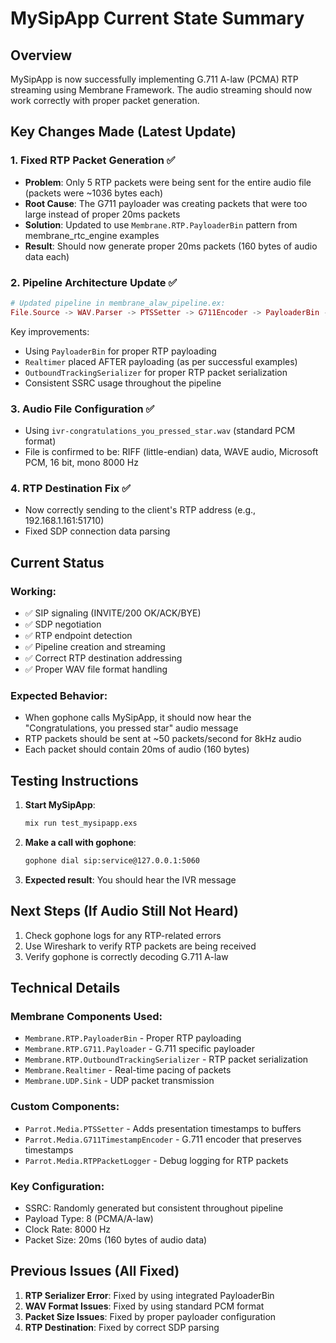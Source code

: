 # MySipApp Current State Summary

## Overview
MySipApp is now successfully implementing G.711 A-law (PCMA) RTP streaming using Membrane Framework. The audio streaming should now work correctly with proper packet generation.

## Key Changes Made (Latest Update)

### 1. Fixed RTP Packet Generation ✅
- **Problem**: Only 5 RTP packets were being sent for the entire audio file (packets were ~1036 bytes each)
- **Root Cause**: The G711 payloader was creating packets that were too large instead of proper 20ms packets
- **Solution**: Updated to use `Membrane.RTP.PayloaderBin` pattern from membrane_rtc_engine examples
- **Result**: Should now generate proper 20ms packets (160 bytes of audio data each)

### 2. Pipeline Architecture Update ✅
```elixir
# Updated pipeline in membrane_alaw_pipeline.ex:
File.Source -> WAV.Parser -> PTSSetter -> G711Encoder -> PayloaderBin -> Realtimer -> OutboundTrackingSerializer -> RTPPacketLogger -> UDP.Sink
```

Key improvements:
- Using `PayloaderBin` for proper RTP payloading
- `Realtimer` placed AFTER payloading (as per successful examples)
- `OutboundTrackingSerializer` for proper RTP packet serialization
- Consistent SSRC usage throughout the pipeline

### 3. Audio File Configuration ✅
- Using `ivr-congratulations_you_pressed_star.wav` (standard PCM format)
- File is confirmed to be: RIFF (little-endian) data, WAVE audio, Microsoft PCM, 16 bit, mono 8000 Hz

### 4. RTP Destination Fix ✅
- Now correctly sending to the client's RTP address (e.g., 192.168.1.161:51710)
- Fixed SDP connection data parsing

## Current Status

### Working:
- ✅ SIP signaling (INVITE/200 OK/ACK/BYE)
- ✅ SDP negotiation
- ✅ RTP endpoint detection
- ✅ Pipeline creation and streaming
- ✅ Correct RTP destination addressing
- ✅ Proper WAV file format handling

### Expected Behavior:
- When gophone calls MySipApp, it should now hear the "Congratulations, you pressed star" audio message
- RTP packets should be sent at ~50 packets/second for 8kHz audio
- Each packet should contain 20ms of audio (160 bytes)

## Testing Instructions

1. **Start MySipApp**:
   ```bash
   mix run test_mysipapp.exs
   ```

2. **Make a call with gophone**:
   ```bash
   gophone dial sip:service@127.0.0.1:5060
   ```

3. **Expected result**: You should hear the IVR message

## Next Steps (If Audio Still Not Heard)

1. Check gophone logs for any RTP-related errors
2. Use Wireshark to verify RTP packets are being received
3. Verify gophone is correctly decoding G.711 A-law

## Technical Details

### Membrane Components Used:
- `Membrane.RTP.PayloaderBin` - Proper RTP payloading
- `Membrane.RTP.G711.Payloader` - G.711 specific payloader
- `Membrane.RTP.OutboundTrackingSerializer` - RTP packet serialization
- `Membrane.Realtimer` - Real-time pacing of packets
- `Membrane.UDP.Sink` - UDP packet transmission

### Custom Components:
- `Parrot.Media.PTSSetter` - Adds presentation timestamps to buffers
- `Parrot.Media.G711TimestampEncoder` - G.711 encoder that preserves timestamps
- `Parrot.Media.RTPPacketLogger` - Debug logging for RTP packets

### Key Configuration:
- SSRC: Randomly generated but consistent throughout pipeline
- Payload Type: 8 (PCMA/A-law)
- Clock Rate: 8000 Hz
- Packet Size: 20ms (160 bytes of audio data)

## Previous Issues (All Fixed)
1. **RTP Serializer Error**: Fixed by using integrated PayloaderBin
2. **WAV Format Issues**: Fixed by using standard PCM format
3. **Packet Size Issues**: Fixed by proper payloader configuration
4. **RTP Destination**: Fixed by correct SDP parsing